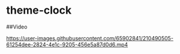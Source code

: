 # theme-clock
##Video

https://user-images.githubusercontent.com/65902841/210490505-61254dee-2824-4e1c-9205-456e5a87d0d6.mp4

